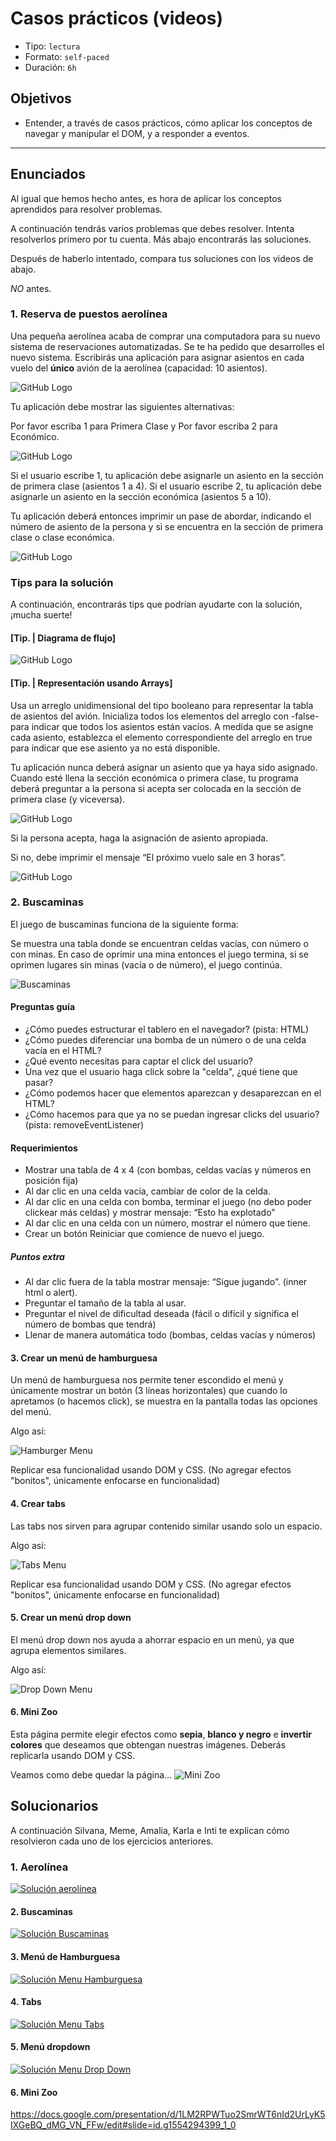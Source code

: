 # Casos prácticos (videos)

- Tipo: `lectura`
- Formato: `self-paced`
- Duración: `6h`

## Objetivos

- Entender, a través de casos prácticos, cómo aplicar los conceptos de navegar
  y manipular el DOM, y a responder a eventos.

***

## Enunciados

Al igual que hemos hecho antes, es hora de aplicar los conceptos aprendidos
para resolver problemas.

A continuación tendrás varios problemas que debes resolver. Intenta
resolverlos primero por tu cuenta. Más abajo encontrarás las soluciones.

Después de haberlo intentado, compara tus soluciones con los videos de abajo.

_NO_ antes.

### 1. Reserva de puestos aerolínea

Una pequeña aerolínea acaba de comprar una computadora para su nuevo sistema
de reservaciones automatizadas. Se te ha pedido que desarrolles el nuevo
sistema. Escribirás una aplicación para asignar asientos en cada vuelo del
__único__ avión de la aerolínea (capacidad: 10 asientos).

![GitHub Logo](https://image.ibb.co/eMz26v/avion_2.jpg)

Tu aplicación debe mostrar las siguientes alternativas:

Por favor escriba 1 para Primera Clase y Por favor escriba 2 para Económico.

![GitHub Logo](https://image.ibb.co/mh9PKF/avion_3.jpg)

Si el usuario escribe 1, tu aplicación debe asignarle un asiento en la
sección de primera clase (asientos 1 a 4). Si el usuario escribe 2, tu
aplicación debe asignarle un asiento en la sección económica
(asientos 5 a 10).

Tu aplicación deberá entonces imprimir un pase de abordar, indicando el
número de asiento de la persona y si se encuentra en la sección de primera
clase o clase económica.

![GitHub Logo](https://image.ibb.co/d8gtDa/avion_4.jpg)

### Tips para la solución

A continuación, encontrarás tips que podrían ayudarte con la solución, ¡mucha suerte!

#### [Tip. | Diagrama de flujo]

![GitHub Logo](https://image.ibb.co/bQ86Ya/untitled_8.jpg)

#### [Tip. | Representación usando Arrays]

Usa un arreglo unidimensional del tipo booleano para representar la tabla de
asientos del avión. Inicializa todos los elementos del arreglo con -false-
para indicar que todos los asientos están vacíos. A medida que se asigne cada
asiento, establezca el elemento correspondiente del arreglo en true para
indicar que ese asiento ya no está disponible.

Tu aplicación nunca deberá asignar un asiento que ya haya sido asignado.
Cuando esté llena la sección económica o primera clase, tu programa deberá
preguntar a la persona si acepta ser colocada en la sección de primera clase
(y viceversa).

![GitHub Logo](https://image.ibb.co/nH4rzF/avion_6.jpg)

Si la persona acepta, haga la asignación de asiento apropiada.

Si no, debe imprimir el mensaje “El próximo vuelo sale en 3 horas”.

![GitHub Logo](https://image.ibb.co/d2Hpmv/avion_7.jpg)

### 2. Buscaminas

El juego de buscaminas funciona de la siguiente forma:

Se muestra una tabla donde se encuentran celdas vacías, con número o con minas.
En caso de oprimir una mina entonces el juego termina, si se oprimen lugares
sin minas (vacía o de número), el juego continúa.

![Buscaminas](https://lh4.googleusercontent.com/c4jnMEV2CirXxh8CRzP1y6_VSqfPOLNQnTGyv2uKyPzEMfa42ztBClyMCigW7K3dJqNWacIJDjaj-kfVDFWtQbHySxNhSSRBPVnf2Q2SbHK3MUkWD0WMpsVyXeUAfrI11ya9heW5lng)

#### Preguntas guía

- ¿Cómo puedes estructurar el tablero en el navegador? (pista: HTML)
- ¿Cómo puedes diferenciar una bomba de un número o de una celda vacía en el
  HTML?
- ¿Qué evento necesitas para captar el click del usuario?
- Una vez que el usuario haga click sobre la "celda", ¿qué tiene que pasar?
- ¿Cómo podemos hacer que elementos aparezcan y desaparezcan en el HTML?
- ¿Cómo hacemos para que ya no se puedan ingresar clicks del usuario? (pista:
  removeEventListener)

#### Requerimientos

- Mostrar una tabla de 4 x 4 (con bombas, celdas vacías y números en posición
  fija)
- Al dar clic en una celda vacía, cambiar de color de la celda.
- Al dar clic en una celda con bomba, terminar el juego (no debo poder clickear
  más celdas) y mostrar mensaje: “Esto ha explotado”
- Al dar clic en una celda con un número, mostrar el número que tiene.
- Crear un botón Reiniciar que comience de nuevo el juego.

##### Puntos extra

- Al dar clic fuera de la tabla mostrar mensaje: “Sigue jugando”. (inner html o
  alert).
- Preguntar el tamaño de la tabla al usar.
- Preguntar el nivel de dificultad deseada (fácil o difícil y significa el
  número de bombas que tendrá)
- Llenar de manera automática todo (bombas, celdas vacías y números)

#### 3. Crear un menú de hamburguesa

Un menú de hamburguesa nos permite tener escondido el menú y únicamente mostrar
un botón (3 líneas horizontales) que cuando lo apretamos (o hacemos click), se
muestra en la pantalla todas las opciones del menú.

Algo así:

![Hamburger Menu](http://i.imgur.com/JKJ8V9v.gif)

Replicar esa funcionalidad usando DOM y CSS. (No agregar efectos "bonitos",
únicamente enfocarse en funcionalidad)

#### 4. Crear tabs

Las tabs nos sirven para agrupar contenido similar usando solo un espacio.

Algo así:

![Tabs Menu](https://diypm8fk7dlz0.cloudfront.net/support/wp-content/uploads/2014/06/simulate-tabs.gif)

Replicar esa funcionalidad usando DOM y CSS. (No agregar efectos "bonitos",
únicamente enfocarse en funcionalidad)

#### 5. Crear un menú drop down

El menú drop down nos ayuda a ahorrar espacio en un menú, ya que agrupa
elementos similares.

Algo así:

![Drop Down Menu](https://cdn.codemyui.com/wp-content/uploads/2016/06/jQuery-Dropdown-Navigation-Menu.gif)

#### 6. Mini Zoo

Esta página permite elegir efectos como __sepia__, __blanco y negro__ e
__invertir colores__ que deseamos que obtengan nuestras imágenes.
Deberás replicarla usando DOM y CSS.

Veamos como debe quedar la página...
![Mini Zoo](https://fotos.subefotos.com/33a270779462a9ffe98ae8c2b528087co.gif)

## Solucionarios

A continuación Silvana, Meme, Amalia, Karla e Inti te explican cómo resolvieron
cada uno de los ejercicios anteriores.

### 1. Aerolínea

[![Solución aerolínea](https://img.youtube.com/vi/ov2pYXulNvc/0.jpg)](https://www.youtube.com/watch?v=ov2pYXulNvc)

#### 2. Buscaminas

[![Solución Buscaminas](https://img.youtube.com/vi/ZtnY3ojz91k/0.jpg)](https://www.youtube.com/watch?v=ZtnY3ojz91k)

#### 3. Menú de Hamburguesa

[![Solución Menu Hamburguesa](https://img.youtube.com/vi/ej2MVZpPaoM/0.jpg)](https://www.youtube.com/watch?v=ej2MVZpPaoM)

#### 4. Tabs

[![Solución Menu Tabs](https://img.youtube.com/vi/nEKbaKIat1g/0.jpg)](https://www.youtube.com/watch?v=nEKbaKIat1g)

#### 5. Menú dropdown

[![Solución Menu Drop Down](https://img.youtube.com/vi/yV7L6r6D464/0.jpg)](https://www.youtube.com/watch?v=yV7L6r6D464)

#### 6. Mini Zoo

<https://docs.google.com/presentation/d/1LM2RPWTuo2SmrWT6nId2UrLyK5IXGeBQ_dMG_VN_FFw/edit#slide=id.g1554294399_1_0>
